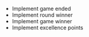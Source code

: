 - Implement game ended
- Implement round winner
- Implement game winner
- Implement excellence points